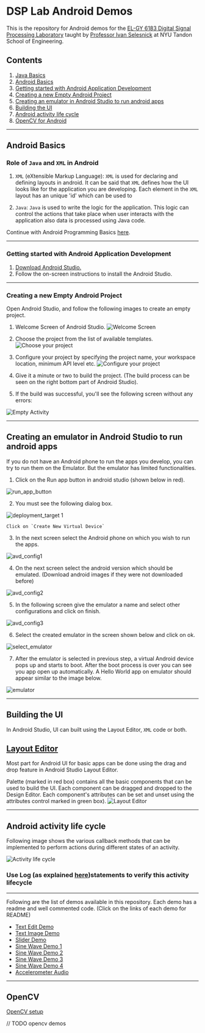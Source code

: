 # DSP Lab Android Demos

This is the repository for Android demos for the [EL-GY 6183 Digital Signal Processing Laboratory](http://bulletin.engineering.nyu.edu/preview_course_nopop.php?catoid=9&coid=24134) taught by [Professor Ivan Selesnick](http://eeweb.poly.edu/iselesni/) at NYU Tandon School of Engineering.

## Contents

1. [Java Basics](./Java_Demos/JavaBasics.md)
2. [Android Basics](#android-basics)
3. [Getting started with Android Application Development](#getting-started-with-android-application-development)
4. [Creating a new Empty Android Project](#creating-a-new-empty-android-project)
5. [Creating an emulator in Android Studio to run android apps](#creating-an-emulator-in-android-studio-to-run-android-apps)
6. [Building the UI](#building-the-ui)
8. [Android activity life cycle](#android-activity-life-cycle)
9. [OpenCV for Android](#opencv)

---

## Android Basics

### Role of `Java` and `XML` in Android

1. `XML` (eXtensible Markup Language): `XML` is used for declaring and defining layouts in android. It can be said that `XML` defines how the UI looks like for the application you are developing. Each element in the `XML` layout has an unique 'id' which can be used to

2. `Java`: `Java` is used to write the logic for the application. This logic can control the actions that take place when user interacts with the application also data is processed using Java code.

Continue with Android Programming Basics [here](./Java_Demos/JavaBasics.md#java-for-android-development).

---

### Getting started with Android Application Development

1. [Download Android Studio.](https://developer.android.com/studio/index.html)
2. Follow the on-screen instructions to install the Android Studio.

---

### Creating a new Empty Android Project

Open Android Studio, and follow the following images to create an empty project.

1. Welcome Screen of Android Studio.
![Welcome Screen](./images/welcome_to_studio.png)

2. Choose the project from the list of available templates.
![Choose your project](./images/choose_your_project.png)

3. Configure your project by specifying the project name, your workspace location, minimum API level etc.
![Configure your project](./images/configure_your_project.png)

4. Give it a minute or two to build the project. (The build process can be seen on the right bottom part of Android Studio).

5. If the build was successful, you'll see the following screen without any errors:

![Empty Activity](./images/empty_activity.png)

---

## Creating an emulator in Android Studio to run android apps

If you do not have an Android phone to run the apps you develop, you can try to run them on the Emulator. But the emulator has limited functionalities.

1. Click on the Run app button in android studio (shown below in red).

![run_app_button](./images/run_app_button.png)

2. You must see the following dialog box.

![deployment_target 1](./images/deployment_target1.png)

    Click on `Create New Virtual Device`

3. In the next screen select the Android phone on which you wish to run the apps.

![avd_config1](./images/avd_config1.png)

4. On the next screen select the android version which should be emulated.
(Download android images if they were not downloaded before)

![avd_config2](./images/avd_config2.png)

5. In the following screen give the  emulator a name and select other configurations and click on finish.

![avd_config3](./images/avd_config3.png)

6. Select the created emulator in the screen shown below and click on ok.

![select_emulator](./images/select_emulator.png)

7. After the emulator is selected in previous step, a virtual Android device pops up and starts to boot. After the boot process is over you can see you app open up automatically. A Hello World app on emulator should appear similar to the image below.

![emulator](./images/emulator.png)

---

## Building the UI

In Android Studio, UI can built using the Layout Editor, `XML` code or both.

## [Layout Editor](https://developer.android.com/studio/write/layout-editor)

Most part for Android UI for basic apps can be done using the drag and drop feature in Android Studio Layout Editor.

Palette (marked in red box) contains all the basic components that can be used to build the UI. Each component can be dragged and dropped to the Design Editor. Each component's attributes can be set and unset using the attributes control marked in green box).
![Layout Editor](./images/layout_editor.png)

---

## Android activity life cycle

Following image shows the various callback methods that can be implemented to perform actions during different states of an activity.

![Activity life cycle](https://developer.android.com/images/activity_lifecycle.png)

### Use Log (as explained [here](./Java_Demos/JavaBasics.md#))statements to verify this activity lifecycle

---

Following are the list of demos available in this repository. Each demo has a readme and well commented code.
(Click on the links of each demo for README)

- [Text Edit Demo](./Android_Demos/Text_Edit_Demo/README.md)
- [Text Image Demo](./Android_Demos/Text_Image_Demo/README.md)
- [Slider Demo](./Android_Demos/Slider_Demo/README.md)
- [Sine Wave Demo 1](./Android_Demos/Sine_Wave_Demo1/README.md)
- [Sine Wave Demo 2](./Android_Demos/Sine_Wave_Demo2/README.md)
- [Sine Wave Demo 3](./Android_Demos/Sine_Wave_Demo3/README.md)
- [Sine Wave Demo 4](./Android_Demos/Sine_Wave_Demo4/README.md)
- [Accelerometer Audio](./Android_Demos/Accelerometer_Sine_Wave/README.md)

---

## OpenCV

[OpenCV setup](./OpenCV/README.md)

// TODO opencv demos
